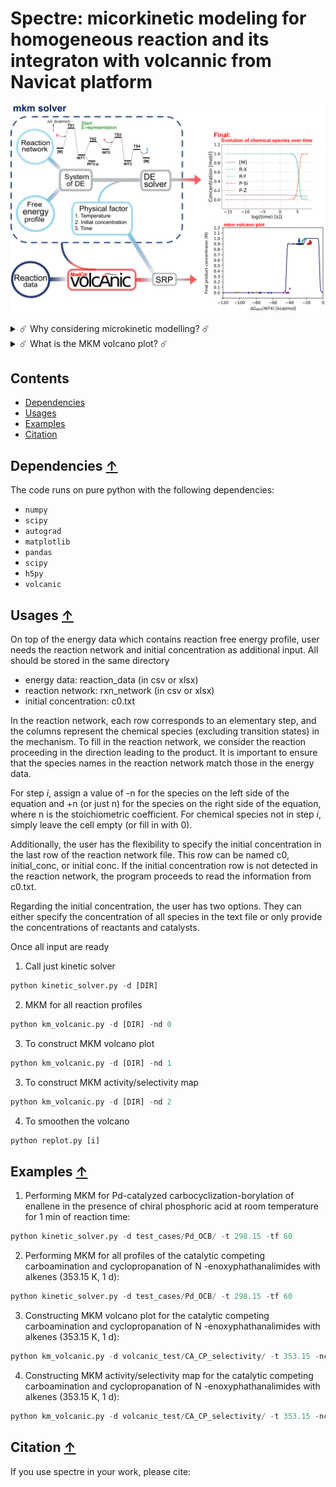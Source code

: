 # Spectre: micorkinetic modeling for homogeneous reaction and its integraton with volcannic from Navicat platform

![workflow](./images/mkm_vp.png)

<details>
    <summary style="cursor: pointer;">
        ☄️ Why considering microkinetic modelling? ☄️
    </summary>
    <p>
        <li>Complicate reaction pathway thermodynamics and kinetics</li>
        <li>Account for physical factors: temperature effect, concentration effect, reaction time
    </p>
</details>


<details>
    <summary style="cursor: pointer;">
        ☄️ What is the MKM volcano plot? ☄️
    </summary>
    <p>
        <li>Volcano plot:  plot between the activity (or reactivity) of catalysts and the descriptor variable based on free energy scaling relationships (typically linear (LFESRs)) </li>
        <li>MKM volcano plot: the activity is expressed as the final product concentration 
    </p>
</details>

## Contents 
* [Dependencies](#dependencies-)
* [Usages](#usages-)
* [Examples](#examples-)
* [Citation](#citation-)

## Dependencies [↑](#dependencies)
The code runs on pure python with the following dependencies: 
- `numpy`
- `scipy`
- `autograd`
- `matplotlib`
- `pandas`
- `scipy`
- `h5py`
- `volcanic`


## Usages [↑](#usages)

On top of the energy data which contains reaction free energy profile, user needs the reaction network and initial concentration as additional input. All should be stored in the same directory

- energy data: reaction_data (in csv or xlsx)
- reaction network: rxn_network (in csv or xlsx)
- initial concentration: c0.txt

In the reaction network, each row corresponds to an elementary step, and the columns represent the chemical species (excluding transition states) in the mechanism. To fill in the reaction network, we consider the reaction proceeding in the direction leading to the product. It is important to ensure that the species names in the reaction network match those in the energy data.

For step *i*, assign a value of -n for the species on the left side of the equation and +n (or just n) for the species on the right side of the equation, where n is the stoichiometric coefficient. For chemical species not in step *i*, simply leave the cell empty (or fill in with 0). 

Additionally, the user has the flexibility to specify the initial concentration in the last row of the reaction network file. This row can be named c0, initial_conc, or initial conc. If the initial concentration row is not detected in the reaction network, the program proceeds to read the information from c0.txt.

Regarding the initial concentration, the user has two options. They can either specify the concentration of all species in the text file or only provide the concentrations of reactants and catalysts.


Once all input are ready

1. Call just kinetic solver
```python
python kinetic_solver.py -d [DIR]
```
2. MKM for all reaction profiles
```python
python km_volcanic.py -d [DIR] -nd 0
```

3. To construct MKM volcano plot
```python
python km_volcanic.py -d [DIR] -nd 1
```

3. To construct MKM activity/selectivity map
```python
python km_volcanic.py -d [DIR] -nd 2
```

4. To smoothen the volcano 
```python
python replot.py [i]
```

## Examples [↑](#examples)

1. Performing MKM for Pd-catalyzed carbocyclization-borylation of enallene in the
presence of chiral phosphoric acid at room temperature for 1 min of reaction time: 
```python
python kinetic_solver.py -d test_cases/Pd_OCB/ -t 298.15 -tf 60
```

2. Performing MKM for all profiles of the catalytic 
competing carboamination and cyclopropanation of N -enoxyphathanalimides with alkenes (353.15 K, 1 d):
```python
python kinetic_solver.py -d test_cases/Pd_OCB/ -t 298.15 -tf 60
```

3. Constructing MKM volcano plot for the catalytic
competing carboamination and cyclopropanation of N -enoxyphathanalimides with alkenes (353.15 K, 1 d):
```python
python km_volcanic.py -d volcanic_test/CA_CP_selectivity/ -t 353.15 -ncore 8
```

4. Constructing MKM activity/selectivity map for the catalytic
competing carboamination and cyclopropanation of N -enoxyphathanalimides with alkenes (353.15 K, 1 d):
```python
python km_volcanic.py -d volcanic_test/CA_CP_selectivity/ -t 353.15 -ncore 8 -nd 2
```

## Citation [↑](#citation)

If you use spectre in your work, please cite:
